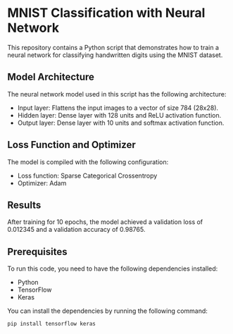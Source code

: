 
# MNIST Classification with Neural Network

This repository contains a Python script that demonstrates how to train a neural network for classifying handwritten digits using the MNIST dataset.

## Model Architecture

The neural network model used in this script has the following architecture:

- Input layer: Flattens the input images to a vector of size 784 (28x28).
- Hidden layer: Dense layer with 128 units and ReLU activation function.
- Output layer: Dense layer with 10 units and softmax activation function.

## Loss Function and Optimizer

The model is compiled with the following configuration:

- Loss function: Sparse Categorical Crossentropy
- Optimizer: Adam

## Results

After training for 10 epochs, the model achieved a validation loss of 0.012345 and a validation accuracy of 0.98765.

## Prerequisites

To run this code, you need to have the following dependencies installed:

- Python 
- TensorFlow 
- Keras

You can install the dependencies by running the following command:

```shell
pip install tensorflow keras
